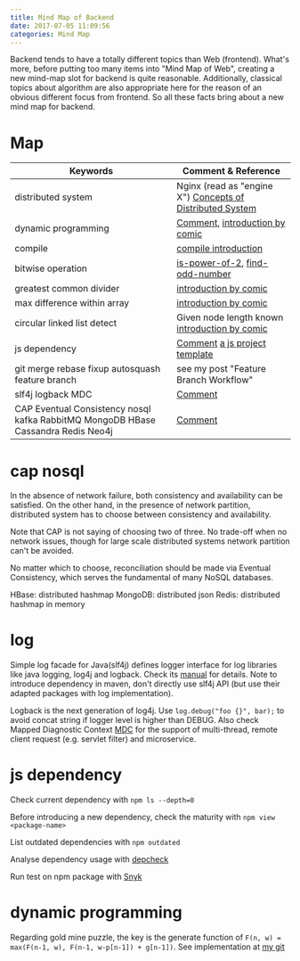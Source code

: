 ```yaml
---
title: Mind Map of Backend
date: 2017-07-05 11:09:56
categories: Mind Map
---
```


Backend tends to have a totally different topics than Web (frontend). What's more, before putting too many items into "Mind Map of Web", creating a new mind-map slot for backend is quite reasonable. Additionally, classical topics about algorithm are also appropriate here for the reason of an obvious different focus from frontend. So all these facts bring about a new mind map for backend.  

# Map

Keywords | Comment & Reference
--- | ---
distributed system | Nginx (read as "engine X") [Concepts of Distributed System][1]
dynamic programming | [Comment](#dynamic-programming), [introduction by comic][2]
compile | [compile introduction][3]
bitwise operation | [is-power-of-2][4], [find-odd-number][5]
greatest common divider | [introduction by comic][6]
max difference within array | [introduction by comic][7]
circular linked list detect | Given node length known [introduction by comic][8]
js dependency | [Comment](#js-dependency) [a js project template][9]
git merge rebase fixup autosquash feature branch | see my post "Feature Branch Workflow"
slf4j logback MDC | [Comment](#log)
CAP Eventual Consistency nosql kafka RabbitMQ MongoDB HBase Cassandra Redis Neo4j | [Comment](#cap-nosql)

<!-- more -->

# cap nosql
In the absence of network failure, both consistency and availability can be satisfied. On the other hand, in the presence of network partition, distributed system has to choose between consistency and availability. 

Note that CAP is not saying of choosing two of three. No trade-off when no network issues, though for large scale distributed systems network partition can't be avoided.

No matter which to choose, reconciliation should be made via Eventual Consistency, which serves the fundamental of many NoSQL databases.

HBase: distributed hashmap
MongoDB: distributed json
Redis: distributed hashmap in memory

# log
Simple log facade for Java(slf4j) defines logger interface for log libraries like java logging, log4j and logback. Check its [manual](https://www.slf4j.org/manual.html) for details. Note to introduce dependency in maven, don't directly use slf4j API (but use their adapted packages with log implementation).

Logback is the next generation of log4j. Use `log.debug("foo {}", bar);` to avoid concat string if logger level is higher than DEBUG. Also check Mapped Diagnostic Context [MDC](https://logback.qos.ch/manual/mdc.html) for the support of multi-thread, remote client request (e.g. servlet filter) and microservice.

# js dependency
Check current dependency with `npm ls --depth=0`

Before introducing a new dependency, check the maturity with `npm view <package-name>`

List outdated dependencies with `npm outdated`

Analyse dependency usage with [depcheck](https://www.npmjs.com/package/depcheck)

Run test on npm package with [Snyk](https://snyk.io/test?utm_source=risingstack_blog)

# dynamic programming
Regarding gold mine puzzle, the key is the generate function of `F(n, w) = max(F(n-1, w), F(n-1, w-p[n-1]) + g[n-1])`.
See implementation at [my git](https://github.com/sevenbamboos/alg-js)

[1]: https://mp.weixin.qq.com/s/5wxIHNMN2MbbSQ6WWA65HQ 
[2]: https://mp.weixin.qq.com/s?__biz=MjM5OTA1MDUyMA==&amp;mid=2655438647&amp;idx=1&amp;sn=4634f712fa4d0236aba60b8e8b7cc2cb&amp;chksm=bd730b408a048256f204695598c0e4f74e75c9582f5b9c740057a69747b306de1a4c308d5388&amp;mpshare=1&amp;scene=1&amp;srcid=0702N84baxNAmMFheg6Ck26Z&amp;key=238113c46368 
[3]: http://fullstack.blog/2017/06/24/%E5%A4%A7%E5%89%8D%E7%AB%AF%E5%BC%80%E5%8F%91%E8%80%85%E9%9C%80%E8%A6%81%E4%BA%86%E8%A7%A3%E7%9A%84%E5%9F%BA%E7%A1%80%E7%BC%96%E8%AF%91%E5%8E%9F%E7%90%86%E5%92%8C%E8%AF%AD%E8%A8%80%E7%9F%A5%E8%AF%86/?nsukey=9G4zvSOVCA0b49Ng4rhqNHkw55dE1OsVGQ3exvS12Nfchm8N38y5eU8Aw2VaHY72/yPT0cyMQK2ewKJjU6F0EqDj3rkpTv/EFl10CW6zk/29dY8DlDLjxh0YRyQFZvmUN4xWwW3e16mpXMDjKu4LVje6cwykadEMWU4klPXFOXWYLBZKqc1ocxBZCnTAH7ZF 
[4]: http://blog.jobbole.com/107689/ 
[5]: http://blog.jobbole.com/106521/ 
[6]: http://blog.jobbole.com/106315/
[7]: http://blog.jobbole.com/108594/ 
[8]: http://blog.jobbole.com/106227/
[9]: https://github.com/wearehive/project-guidelines#readme  

